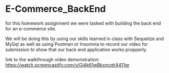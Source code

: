 # E-Commerce_BackEnd

for this homework assignment we were tasked with building the back end for an e-commerce site.

We will be doing this by using our skills learned in class with Sequelize and MySql as well as using Postman or Insomnia to record our video for submission to show that our back end application works propperly.







link to the walkthrough video demonstration: https://watch.screencastify.com/v/Gi4k61wBkxncqhX411gr




